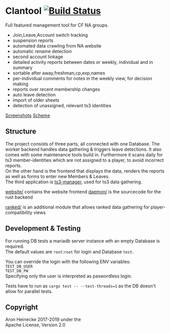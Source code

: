 # Clantool [![Build Status](https://travis-ci.com/0xpr03/clantool.svg?branch=master)](https://travis-ci.com/0xpr03/clantool)

Full featured management tool for CF NA groups.

- Join,Leave,Account switch tracking
- suspension reports
- automated data crawling from NA website
- automatic rename detection
- second account linkage
- detailed activity reports between dates or weekly, individual and in summary
- sortable after away,freshman,cp,exp,names
- per-individual comments for notes in the weekly view, for decision making
- reports over recent membership changes
- auto leave detection
- import of older sheets
- detection of unassigned, relevant ts3 identities

[Screenshots](/doc)
[Scheme](scheme_final.png)

## Structure

The project consists of three parts, all connected with one Database.
The worker backend handles data gathering & triggers leave detections. It also comes with some maintenance tools build in. Furthermore it scans daily for ts3 member-identities which are not assigned to a player, to avoid incorrect reports.  
On the other hand is the frontend that displays the data, renders the reports as well as forms to enter new Members & Leaves.  
The third application is [ts3-manager](https://github.com/0xpr03/ts3-manager), used for ts3 data gathering.  

[website/](/website) contains the website frontend
[daemon/](/daemon) is the sourcecode for the rust backend

[ranked/](/ranked) is an additional module that allows ranked data gathering for player-compatibility views

## Development & Testing
For running DB tests a mariadb server instance wth an empty Database is required.  
The default values are `root`:`root` for login and Database `test`.

You can override the login with the following ENV variables:  
`TEST_DB_USER`  
`TEST_DB_PW`  
Specifying only the user is interpreted as paswordless login.

Tests have to run as `cargo test -- --test-threads=1` as the DB doesn't allow for parallel tests.

## Copyright
Aron Heinecke 2017-2019 under the  
Apache License, Version 2.0
